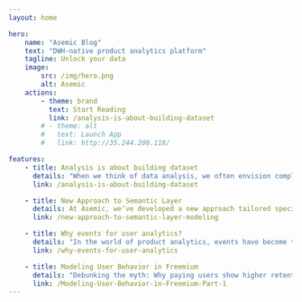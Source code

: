 ```yaml
---
layout: home

hero:
    name: "Asemic Blog"
    text: "DWH-native product analytics platform"
    tagline: Unlock your data
    image:
        src: /img/hero.png
        alt: Asemic
    actions:
        - theme: brand
          text: Start Reading
          link: /analysis-is-about-building-dataset
        # - theme: alt
        #   text: Launch App
        #   link: http://35.244.200.118/

features:
    - title: Analysis is about building dataset
      details: "When we think of data analysis, we often envision complex dashboards, charts, and reports that reveal insights and drive decision-making. But there's a crucial, often-overlooked component that underpins all of these outputs: the data model."
      link: /analysis-is-about-building-dataset

    - title: New Approach to Semantic Layer
      details: At Asemic, we’ve developed a new approach tailored specifically for Product Analytics. Our solution prioritizes business-level design while letting the application take care of the physical modeling, allowing users to seamlessly work with behavioral data.
      link: /new-approach-to-semantic-layer-modeling

    - title: Why events for user analytics?
      details: "In the world of product analytics, events have become the de facto standard for tracking user behavior. Every click, every page view, every transaction gets logged as a discrete event. Let's explore why events might not be the ideal foundation for user analytics and how we can bridge this conceptual gap."
      link: /why-events-for-user-analytics

    - title: Modeling User Behavior in Freemium
      details: "Debunking the myth: Why paying users show higher retention in freemium products.."
      link: /Modeling-User-Behavior-in-Freemium-Part-1
---
```

